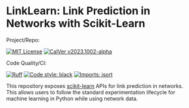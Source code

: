 # LinkLearn: Link Prediction in Networks with Scikit-Learn 

Project/Repo:

[![MIT License][img_license]][url_license]
[![CalVer v2023.1002-alpha][img_version]][url_version]

Code Quality/CI:

[![Ruff][img_ruff]][url_ruff]
[![Code style: black][img_black]][url_black]
[![Imports: isort][img_isort]][url_isort]

[img_license]: https://img.shields.io/badge/License-MIT-blue.svg
[url_license]: https://github.com/mbarkhau/bumpver/blob/master/LICENSE

[img_version]: https://img.shields.io/static/v1.svg?label=CalVer&message=v2023.1002-alpha&color=blue
[url_version]: https://pypi.org/project/bumpver/

[img_black]: https://img.shields.io/badge/code%20style-black-000000.svg
[url_black]: https://github.com/psf/black

[img_isort]: https://img.shields.io/badge/%20imports-isort-%231674b1?style=flat&labelColor=ef8336
[url_isort]: https://pycqa.github.io/isort/

[img_ruff]: https://img.shields.io/endpoint?url=https://raw.githubusercontent.com/astral-sh/ruff/main/assets/badge/v2.json
[url_ruff]: https://github.com/astral-sh/ruff

This repository exposes [scikit-learn][url_sklearn] APIs for link prediction in networks. This allows users to follow the standard experimentation lifecycle for machine learning in Python while using network data.

[url_sklearn]: https://scikit-learn.org/